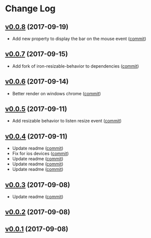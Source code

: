 # Change Log

## [v0.0.8](https://github.com/DoubleTrade/custom-scrollbar/tree/0.0.8) (2017-09-19)
- Add new property to display the bar on the mouse event ([commit](https://github.com/DoubleTrade/custom-scrollbar/commit/974ae3d))

## [v0.0.7](https://github.com/DoubleTrade/custom-scrollbar/tree/0.0.7) (2017-09-15)
- Add fork of iron-resizable-behavior to dependencies ([commit](https://github.com/DoubleTrade/custom-scrollbar/commit/439d80a))

## [v0.0.6](https://github.com/DoubleTrade/custom-scrollbar/tree/0.0.6) (2017-09-14)
- Better render on windows chrome ([commit](https://github.com/DoubleTrade/custom-scrollbar/commit/5cfa3d9))

## [v0.0.5](https://github.com/DoubleTrade/custom-scrollbar/tree/0.0.5) (2017-09-11)
- Add resizable behavior to listen resize event ([commit](https://github.com/DoubleTrade/custom-scrollbar/commit/7b8e59f))

## [v0.0.4](https://github.com/DoubleTrade/custom-scrollbar/tree/0.0.4) (2017-09-11)
- Update readme ([commit](https://github.com/DoubleTrade/custom-scrollbar/commit/831821d))
- Fix for ios devices ([commit](https://github.com/DoubleTrade/custom-scrollbar/commit/29a2415))
- Update readme ([commit](https://github.com/DoubleTrade/custom-scrollbar/commit/2664cca))
- Update readme ([commit](https://github.com/DoubleTrade/custom-scrollbar/commit/a501155))
- Update readme ([commit](https://github.com/DoubleTrade/custom-scrollbar/commit/28b0135))

## [v0.0.3](https://github.com/DoubleTrade/custom-scrollbar/tree/0.0.3) (2017-09-08)
- Update readme ([commit](https://github.com/DoubleTrade/custom-scrollbar/commit/57f8044))

## [v0.0.2](https://github.com/DoubleTrade/custom-scrollbar/tree/0.0.2) (2017-09-08)

## [v0.0.1](https://github.com/DoubleTrade/custom-scrollbar/tree/0.0.1) (2017-09-08)
